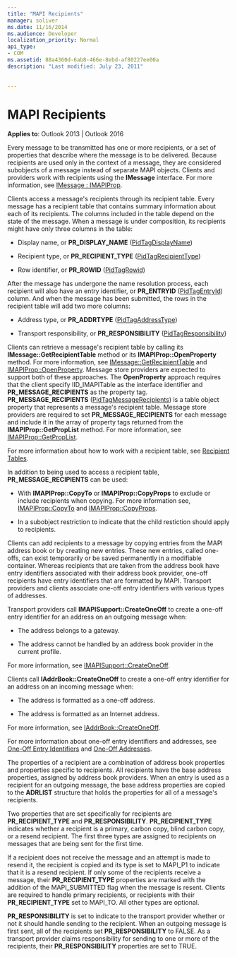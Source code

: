 ```yaml
---
title: "MAPI Recipients"
manager: soliver
ms.date: 11/16/2014
ms.audience: Developer
localization_priority: Normal
api_type:
- COM
ms.assetid: 88a4360d-6ab8-466e-8ebd-af80227ee00a
description: "Last modified: July 23, 2011"
 
 
---
```


# MAPI Recipients

  
  
**Applies to**: Outlook 2013 | Outlook 2016 
  
Every message to be transmitted has one or more recipients, or a set of properties that describe where the message is to be delivered. Because recipients are used only in the context of a message, they are considered subobjects of a message instead of separate MAPI objects. Clients and providers work with recipients using the **IMessage** interface. For more information, see [IMessage : IMAPIProp](imessageimapiprop.md).
  
Clients access a message's recipients through its recipient table. Every message has a recipient table that contains summary information about each of its recipients. The columns included in the table depend on the state of the message. When a message is under composition, its recipients might have only three columns in the table:
  
- Display name, or **PR_DISPLAY_NAME** ([PidTagDisplayName](pidtagdisplayname-canonical-property.md))
    
- Recipient type, or **PR_RECIPIENT_TYPE** ([PidTagRecipientType](pidtagrecipienttype-canonical-property.md))
    
- Row identifier, or **PR_ROWID** ([PidTagRowid](pidtagrowid-canonical-property.md))
    
After the message has undergone the name resolution process, each recipient will also have an entry identifier, or **PR_ENTRYID** ([PidTagEntryId](pidtagentryid-canonical-property.md)) column. And when the message has been submitted, the rows in the recipient table will add two more columns:
  
- Address type, or **PR_ADDRTYPE** ([PidTagAddressType](pidtagaddresstype-canonical-property.md))
    
- Transport responsibility, or **PR_RESPONSIBILITY** ([PidTagResponsibility](pidtagresponsibility-canonical-property.md))
    
Clients can retrieve a message's recipient table by calling its **IMessage::GetRecipientTable** method or its **IMAPIProp::OpenProperty** method. For more information, see [IMessage::GetRecipientTable](imessage-getrecipienttable.md) and [IMAPIProp::OpenProperty](imapiprop-openproperty.md). Message store providers are expected to support both of these approaches. The **OpenProperty** approach requires that the client specify IID_IMAPITable as the interface identifier and **PR_MESSAGE_RECIPIENTS** as the property tag. **PR_MESSAGE_RECIPIENTS** ([PidTagMessageRecipients](pidtagmessagerecipients-canonical-property.md)) is a table object property that represents a message's recipient table. Message store providers are required to set **PR_MESSAGE_RECIPIENTS** for each message and include it in the array of property tags returned from the **IMAPIProp::GetPropList** method. For more information, see [IMAPIProp::GetPropList](imapiprop-getproplist.md).
  
For more information about how to work with a recipient table, see [Recipient Tables](recipient-tables.md).
  
In addition to being used to access a recipient table, **PR_MESSAGE_RECIPIENTS** can be used: 
  
- With **IMAPIProp::CopyTo** or **IMAPIProp::CopyProps** to exclude or include recipients when copying. For more information see, [IMAPIProp::CopyTo](imapiprop-copyto.md) and [IMAPIProp::CopyProps](imapiprop-copyprops.md).
    
- In a subobject restriction to indicate that the child restiction should apply to recipients.
    
Clients can add recipients to a message by copying entries from the MAPI address book or by creating new entries. These new entries, called one-offs, can exist temporarily or be saved permanently in a modifiable container. Whereas recipients that are taken from the address book have entry identifiers associated with their address book provider, one-off recipients have entry identifiers that are formatted by MAPI. Transport providers and clients associate one-off entry identifiers with various types of addresses. 
  
Transport providers call **IMAPISupport::CreateOneOff** to create a one-off entry identifier for an address on an outgoing message when: 
  
- The address belongs to a gateway.
    
- The address cannot be handled by an address book provider in the current profile.
    
For more information, see [IMAPISupport::CreateOneOff](imapisupport-createoneoff.md).
  
Clients call **IAddrBook::CreateOneOff** to create a one-off entry identifier for an address on an incoming message when: 
  
- The address is formatted as a one-off address.
    
- The address is formatted as an Internet address.
    
For more information, see [IAddrBook::CreateOneOff](iaddrbook-createoneoff.md).
  
For more information about one-off entry identifiers and addresses, see [One-Off Entry Identifiers](one-off-entry-identifiers.md) and [One-Off Addresses](one-off-addresses.md).
  
The properties of a recipient are a combination of address book properties and properties specific to recipients. All recipients have the base address properties, assigned by address book providers. When an entry is used as a recipient for an outgoing message, the base address properties are copied to the **ADRLIST** structure that holds the properties for all of a message's recipients. 
  
Two properties that are set specifically for recipients are **PR_RECIPIENT_TYPE** and **PR_RESPONSIBILITY**. **PR_RECIPIENT_TYPE** indicates whether a recipient is a primary, carbon copy, blind carbon copy, or a resend recipient. The first three types are assigned to recipients on messages that are being sent for the first time. 
  
If a recipient does not receive the message and an attempt is made to resend it, the recipient is copied and its type is set to MAPI_P1 to indicate that it is a resend recipient. If only some of the recipients receive a message, their **PR_RECIPIENT_TYPE** properties are marked with the addition of the MAPI_SUBMITTED flag when the message is resent. Clients are required to handle primary recipients, or recipients with their **PR_RECIPIENT_TYPE** set to MAPI_TO. All other types are optional. 
  
 **PR_RESPONSIBILITY** is set to indicate to the transport provider whether or not it should handle sending to the recipient. When an outgoing message is first sent, all of the recipients set **PR_RESPONSIBILITY** to FALSE. As a transport provider claims responsibility for sending to one or more of the recipients, their **PR_RESPONSIBILITY** properties are set to TRUE. 
  

